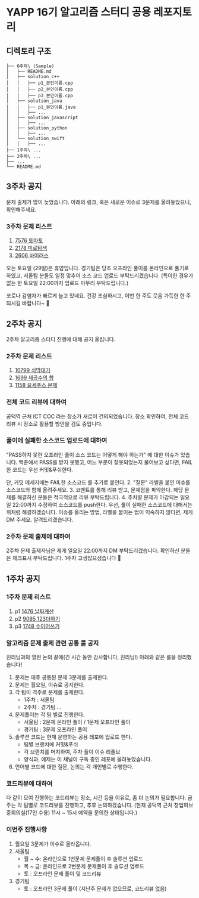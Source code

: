 # YAPP 16기 알고리즘 스터디 공용 레포지토리

## 디렉토리 구조
```
├── 0주차\ (Sample)
│   ├── README.md
│   ├── solution_c++
│   │   ├── p1_본인이름.cpp
│   │   ├── p2_본인이름.cpp
│   │   ├── p3_본인이름.cpp
│   ├── solution_java
│   │   ├── p1_본인이름.java
│   │   ├── ...
│   ├── solution_javascript
│   │   ├── ...
│   ├── solution_python
│   │   ├── ...
│   └── solution_swift
│   │   ├── ...
├── 1주차\ ...
├── 2주차\ ...
├── ...
└── README.md
```

## 3주차 공지

문제 출제가 많이 늦었습니다. 아래의 링크, 혹은 새로운 이슈로 3문제를 올려놓았으니, 확인해주세요.

### 3주차 문제 리스트

1. [7576 토마토](https://www.acmicpc.net/problem/7576)
2. [2178 미로탐색](https://www.acmicpc.net/problem/2178)
3. [2606 바이러스](https://www.acmicpc.net/problem/2606)

오는 토요일 (29일)은 휴얍입니다. 경기팀은 당초 오프라인 풀이를 온라인으로 풀기로 하였고, 
서울팀 분들도 일정 맞추어 소스 코드 업로드 부탁드리겠습니다. 
(특이한 경우가 없는 한 토요일 22:00까지 업로드 마무리 부탁드립니다.)

코로나 감염자가 빠르게 늘고 있네요.
건강 조심하시고, 이번 한 주도 웃음 가득한 한 주 되시길 바랍니다~ :slightly_smiling_face:

## 2주차 공지

2주차 알고리즘 스터디 진행에 대해 공지 올립니다.

### 2주차 문제 리스트

1. [10799 쇠막대기](https://www.acmicpc.net/problem/10799)
2. [1699 제곱수의 합](https://www.acmicpc.net/problem/1699)
3. [1158 요세푸스 문제](https://www.acmicpc.net/problem/1158)

### 전체 코드 리뷰에 대하여

공덕역 근처 ICT COC 라는 장소가 새로이 건의되었습니다.
장소 확인하여, 전체 코드 리뷰 시 장소로 활용할 방안을 검토 중입니다.

### 풀이에 실패한 소스코드 업로드에 대하여

"PASS하지 못한 오프라인 풀이 소스 코드는 어떻게 해야 하는가" 에 대한 이슈가 있습니다.
백준에서 PASS를 받지 못했고, 어느 부분이 잘못되었는지 물어보고 싶다면,
FAIL한 코드는 우선 커밋&푸쉬한다.

단, 커밋 메세지에는 FAIL한 소스코드 를 추가로 붙인다.
 2. "질문" 라벨을 붙인 이슈를 소스코드와 함께 올려주세요.
 3.  코멘트를 통해 리뷰 받고, 문제점을 파악한다.
해당 문제를 해결하신 분들은 적극적으로 리뷰 부탁드립니다.
 4.  주차별 문제가 마감되는 일요일 22:00까지 수정하여 소스코드를 push한다.
우선, 풀이 실패한 소스코드에 대해서는 위처럼 해결하겠습니다.
이슈를 올리는 방법, 라벨을 붙이는 법이 익숙하지 않다면, 제게 DM 주세요. 알려드리겠습니다.

### 2주차 문제 출제에 대하여
2주차 문제 출제자님은 제게 일요일 22:00까지 DM 부탁드리겠습니다.
확인하신 분들은 체크표시 부탁드립니다.
1주차 고생많으셨습니다 :slightly_smiling_face:

## 1주차 공지

### 1주차 문제 리스트

1. p1 [1476 날짜계산](https://www.acmicpc.net/problem/1476)
2. p2 [9095 123더하기](https://www.acmicpc.net/problem/9095)
3. p3 [1748 수이어쓰기](https://www.acmicpc.net/problem/1748)

### 알고리즘 문제 출제 관련 공통 룰 공지

진리님과의 열띈 논의 끝에(긴 시간 동안 감사합니다, 진리님!) 아래와 같은 룰을 정리했습니다!

1. 문제는 매주 공통된 문제 3문제를 출제한다.
2. 문제는 월요일, 이슈로 공지한다.
3. 각 팀이 격주로 문제를 출제한다.
    - 1주차 : 서울팀
    - 2주차 : 경기팀 ...
4. 문제풀이는 각 팀 별로 진행한다.
    - 서울팀 : 2문제 온라인 풀이 / 1문제 오프라인 풀이
    - 경기팀 : 3문제 오프라인 풀이
5. 솔루션 코드는 현재 운영하는 공용 레포에 업로드 한다.
    - 팀별 브랜치에 커밋&푸쉬
    - 각 브랜치를 머지하여, 주차 풀이 이슈 리졸브
    - 양식과, 예제는 이 채널이 구독 중인 레포에 올려놓았습니다.
6. 언어별 코드에 대한 질문, 논의는 각 개인별로 수행한다.

### 코드리뷰에 대하여

다 같이 모여 진행하는 코드리뷰는 장소, 시간 등을 이유로, 좀 더 논의가 필요합니다. 금주는 각 팀별로 코드리뷰를 진행하고, 추후 논의하겠습니다.
(현재 공덕역 근처 창업허브 중회의실(17인 수용) 11시 ~ 15시 예약을 문의한 상태입니다.)

### 이번주 진행사항

1. 월요일 3문제가 이슈로 올라옵니다.
2. 서울팀
    - 월 ~ 수: 온라인으로 1번문제 문제풀이 후 솔루션 업로드
    - 목 ~ 금: 온라인으로 2번문제 문제풀이 후 솔루션 업로드
    - 토 : 오프라인 문제 풀이 및 코드리뷰
3. 경기팀
    - 토 : 오프라인 3문제 풀이 (지난주 문제가 없으므로, 코드리뷰 없음)
